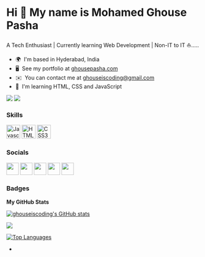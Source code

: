 
Hi 👋 My name is Mohamed Ghouse Pasha
=====================================

A Tech Enthusiast | Currently learning Web Development | Non-IT to IT ⛵.....

* 🌍  I'm based in Hyderabad, India
* 🖥️  See my portfolio at [ghousepasha.com](http://ghousepasha.com)
* ✉️  You can contact me at [ghouseiscoding@gmail.com](mailto:ghouseiscoding@gmail.com)
* 🧠  I'm learning HTML, CSS and JavaScript

<a href="https://www.github.com/ghouseiscoding" target="_blank" rel="noreferrer"><img
src="https://img.shields.io/github/followers/ghouseiscoding?logo=github&style=for-the-badge&color=0891b2&labelColor=1c1917" /></a>  <a href="https://www.twitter.com/ghouseiscoding" target="_blank" rel="noreferrer"><img
src="https://img.shields.io/twitter/follow/ghouseiscoding?logo=twitter&style=for-the-badge&color=0891b2&labelColor=1c1917"
/></a>

### Skills

<p align="left">
<a href="https://developer.mozilla.org/en-US/docs/Web/JavaScript" target="_blank" rel="noreferrer"><img src="https://raw.githubusercontent.com/danielcranney/readme-generator/main/public/icons/skills/javascript-colored.svg" width="36" height="36" alt="Javascript" /></a>
<a href="https://developer.mozilla.org/en-US/docs/Glossary/HTML5" target="_blank" rel="noreferrer"><img src="https://raw.githubusercontent.com/danielcranney/readme-generator/main/public/icons/skills/html5-colored.svg" width="36" height="36" alt="HTML5" /></a>
<a href="https://www.w3.org/TR/CSS/#css" target="_blank" rel="noreferrer"><img src="https://raw.githubusercontent.com/danielcranney/readme-generator/main/public/icons/skills/css3-colored.svg" width="36" height="36" alt="CSS3" /></a>
</p>


### Socials

<p align="left"> <a href="https://www.dev.to/ghouseiscoding" target="_blank" rel="noreferrer"><img src="https://raw.githubusercontent.com/danielcranney/readme-generator/main/public/icons/socials/devdotto.svg" width="32" height="32" /></a> <a href="https://www.github.com/ghouseiscoding" target="_blank" rel="noreferrer"><img src="https://raw.githubusercontent.com/danielcranney/readme-generator/main/public/icons/socials/github.svg" width="32" height="32" /></a> <a href="https://ghouseiscoding" target="_blank" rel="noreferrer"><img src="https://raw.githubusercontent.com/danielcranney/readme-generator/main/public/icons/socials/hashnode.svg" width="32" height="32" /></a> <a href="https://www.linkedin.com/in/mohamedghousepasha" target="_blank" rel="noreferrer"><img src="https://raw.githubusercontent.com/danielcranney/readme-generator/main/public/icons/socials/linkedin.svg" width="32" height="32" /></a> <a href="https://www.twitter.com/ghouseiscoding" target="_blank" rel="noreferrer"><img src="https://raw.githubusercontent.com/danielcranney/readme-generator/main/public/icons/socials/twitter.svg" width="32" height="32" /></a></p>

### Badges

<b>My GitHub Stats</b>

<a href="http://www.github.com/ghouseiscoding"><img src="https://github-readme-stats.vercel.app/api?username=ghouseiscoding&show_icons=true&hide=&count_private=true&title_color=0891b2&text_color=ffffff&icon_color=0891b2&bg_color=1c1917&hide_border=true&show_icons=true" alt="ghouseiscoding's GitHub stats" /></a>

<a href="http://www.github.com/ghouseiscoding"><img src="https://github-readme-streak-stats.herokuapp.com/?user=ghouseiscoding&stroke=ffffff&background=1c1917&ring=0891b2&fire=0891b2&currStreakNum=ffffff&currStreakLabel=0891b2&sideNums=ffffff&sideLabels=ffffff&dates=ffffff&hide_border=true" /></a>

<a href="https://github.com/ghouseiscoding" align="left"><img src="https://github-readme-stats.vercel.app/api/top-langs/?username=ghouseiscoding&langs_count=10&title_color=0891b2&text_color=ffffff&icon_color=0891b2&bg_color=1c1917&hide_border=true&locale=en&custom_title=Top%20%Languages" alt="Top Languages" /></a>






- 

<!---
ghouseiscoding/ghouseiscoding is a ✨ special ✨ repository because its `README.md` (this file) appears on your GitHub profile.
You can click the Preview link to take a look at your changes.
--->
